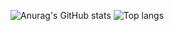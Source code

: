 <!---
s1534/s1534 is a ✨ special ✨ repository because its `README.md` (this file) appears on your GitHub profile.
You can click the Preview link to take a look at your changes.
--->
![Anurag's GitHub stats](https://github-readme-stats.vercel.app/api?username=s1534&theme=graywhite)
![Top langs](https://github-readme-stats.vercel.app/api/top-langs/?username=s1534)
